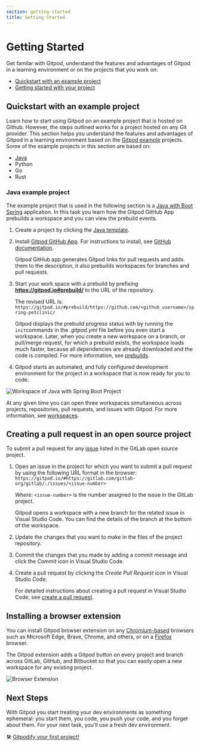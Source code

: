 ```yaml
---
section: getting-started
title: Getting Started
---
```


<script context="module">
  export const prerender = true;
</script>

# Getting Started

Get familar with Gitpod, understand the features and advantages of Gitpod in a learning environment or on the projects that you work on:

- [Quickstart with an example project](/#quickstart-with-example-projects)
- [Getting started with your project](/#gettingf-started-with-your-projects)

## Quickstart with an example project

Learn how to start using Gitpod on an example project that is hosted on Github. However, the steps outlined works for a project hosted on any Git provider. This section helps you understand the features and advantages of Gitpod in a learning environment based on the [Gitpod example](/docs/examples) projects. Some of the example projects in this section are based on:

- [Java](/#java-example-project)
- Python
- Go
- Rust

### Java example project

The example project that is used in the following section is a [Java with Boot Spring](https://github.com/gitpod-io/spring-petclinic) application. In this task you learn how the Gitpod GitHub App prebuilds a workspace and you can view the prebuild events.

1. Create a project by clicking the [Java template](https://github.com/gitpod-io/spring-petclinic/generate).

2. Install [Gitpod GitHub App](https://github.com/marketplace/gitpod-io). For instructions to install, see [GitHub documentation](https://docs.github.com/en/github/customizing-your-github-workflow/purchasing-and-installing-apps-in-github-marketplace/installing-an-app-in-your-organization#installing-a-github-app-in-your-organization).

   Gitpod GitHub app generates Gitpod links for pull requests and adds them to the description, it also prebuilds workspaces for branches and pull requests.

3. Start your work space with a prebuild by prefixing **https://gitpod.io#prebuild/** to the URL of the repository.

   The revised URL is: `https://gitpod.io/#prebuild/https://github.com/<github_username>/spring-petclinic/`

   Gitpod displays the prebuild progress status with by running the `init`commands in the _.gitpod.yml_ file before you even start a workspace. Later, when you create a new workspace on a branch, or pull/merge request, for which a prebuild exists, the workspace loads much faster, because all dependencies are already downloaded and the code is compiled. For more information, see [prebuilds](/docs/prebuilds).

4. Gitpod starts an automated, and fully configured development environment for the project in a workspace that is now ready for you to code.

![Workspace of Java with Spring Boot Project](../../../../static/images/docs/beta/getting-started/java-with-spring-boot-workspace.png)

At any given time you can open three workspaces simultaneous across projects, repositories, pull requests, and issues with Gitpod. For more information, see [workspaces](/docs/workspaces).

## Creating a pull request in an open source project

To submit a pull request for any [issue](https://gitlab.com/gitlab-org/gitlab/-/issues/) listed in the GitLab open source project.

1. Open an issue in the project for which you want to submit a pull request by using the following URL format in the browser:
   `https://gitpod.io/#https://gitlab.com/gitlab-org/gitlab/-/issues/<issue-number>`

   _Where_: `<issue-number>` is the number assigned to the issue in the GitLab project.

   Gitpod opens a workspace with a new branch for the related issue in Visual Studio Code. You can find the details of the branch at the bottom of the workspace.

2. Update the changes that you want to make in the files of the project repository.

3. Commit the changes that you made by adding a commit message and click the _Commit_ icon in Visual Studio Code.

4. Create a pull request by clicking the _Create Pull Request_ icon in Visual Studio Code.

   For detailed instructions about creating a pull request in Visual Studio Code, see [create a pull request](https://code.visualstudio.com/docs/editor/github#_creating-pull-requests).

## Installing a browser extension

You can install Gitpod browser extension on any [Chromium-based](https://chrome.google.com/webstore/detail/gitpod-online-ide/dodmmooeoklaejobgleioelladacbeki) browsers such as Microsoft Edge, Brave, Chrome, and others, or on a [Firefox](https://addons.mozilla.org/firefox/addon/gitpod/) browser.

The Gitpod extension adds a Gitpod button on every project and branch across GitLab, GitHub, and Bitbucket so that you can easily open a new workspace for any existing project.

![Browser Extension](../../../static/images/docs/browser-extension-lense.png)

## Next Steps

With Gitpod you start treating your dev environments as something ephemeral: you start them, you code, you push your code, and you forget about them. For your next task, you'll use a fresh dev environment.

🛠 [Gitpodify your first project!](https://www.gitpod.io/docs/configuration)
